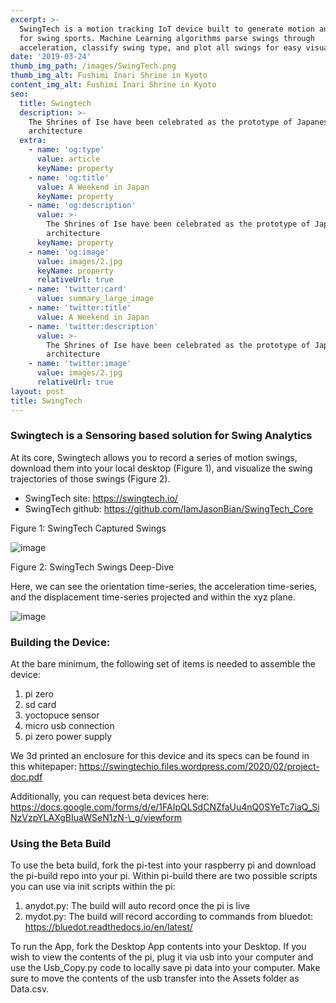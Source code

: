 ```yaml
---
excerpt: >-
  SwingTech is a motion tracking IoT device built to generate motion analytics
  for swing sports. Machine Learning algorithms parse swings through
  acceleration, classify swing type, and plot all swings for easy visualization.
date: '2019-03-24'
thumb_img_path: /images/SwingTech.png
thumb_img_alt: Fushimi Inari Shrine in Kyoto
content_img_alt: Fushimi Inari Shrine in Kyoto
seo:
  title: Swingtech
  description: >-
    The Shrines of Ise have been celebrated as the prototype of Japanese
    architecture
  extra:
    - name: 'og:type'
      value: article
      keyName: property
    - name: 'og:title'
      value: A Weekend in Japan
      keyName: property
    - name: 'og:description'
      value: >-
        The Shrines of Ise have been celebrated as the prototype of Japanese
        architecture
      keyName: property
    - name: 'og:image'
      value: images/2.jpg
      keyName: property
      relativeUrl: true
    - name: 'twitter:card'
      value: summary_large_image
    - name: 'twitter:title'
      value: A Weekend in Japan
    - name: 'twitter:description'
      value: >-
        The Shrines of Ise have been celebrated as the prototype of Japanese
        architecture
    - name: 'twitter:image'
      value: images/2.jpg
      relativeUrl: true
layout: post
title: SwingTech
---
```

### Swingtech is a Sensoring based solution for Swing Analytics

At its core, Swingtech allows you to record a series of motion swings, download them into your local desktop (Figure 1), and visualize the swing trajectories of those swings (Figure 2).

*   SwingTech site: https://swingtech.io/
*   SwingTech github: https://github.com/IamJasonBian/SwingTech_Core

Figure 1: SwingTech Captured Swings

![image](https://user-images.githubusercontent.com/16582383/119071386-8f97e580-b99e-11eb-9217-fe57bb822b4e.png)

Figure 2: SwingTech Swings Deep-Dive

Here, we can see the orientation time-series, the acceleration time-series, and the displacement time-series projected and within the xyz plane.

![image](https://user-images.githubusercontent.com/16582383/119071697-249ade80-b99f-11eb-85eb-0f288cf21918.png)

### Building the Device:

At the bare minimum, the following set of items is needed to assemble the device:

1.  pi zero
2.  sd card
3.  yoctopuce sensor
4.  micro usb connection
5.  pi zero power supply

We 3d printed an enclosure for this device and its specs can be found in this whitepaper: https://swingtechio.files.wordpress.com/2020/02/project-doc.pdf

Additionally, you can request beta devices here:
https://docs.google.com/forms/d/e/1FAIpQLSdCNZfaUu4nQ0SYeTc7iaQ_SiNzVzpYLAXgBIuaWSeN1zN-\_g/viewform

### Using the Beta Build

To use the beta build, fork the pi-test into your raspberry pi and download the pi-build repo into your pi. Within pi-build there are two possible scripts you can use via init scripts within the pi:

1.  anydot.py: The build will auto record once the pi is live
2.  mydot.py: The build will record according to commands from bluedot: https://bluedot.readthedocs.io/en/latest/

To run the App, fork the Desktop App contents into your Desktop. If you wish to view the contents of the pi, plug it via usb into your computer and use the Usb_Copy.py code to locally save pi data into your computer. Make sure to move the contents of the usb transfer into the Assets folder as Data.csv.
